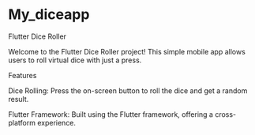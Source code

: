 # My_diceapp

Flutter Dice Roller

Welcome to the Flutter Dice Roller project! This simple mobile app allows users to roll virtual dice with just a press.

Features

Dice Rolling: Press the on-screen button to roll the dice and get a random result.

Flutter Framework: Built using the Flutter framework, offering a cross-platform experience.








